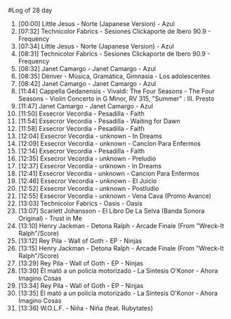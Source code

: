 #Log of 28 day

1. [00:00] Little Jesus - Norte (Japanese Version) - Azul
1. [07:32] Technicolor Fabrics - Sesiones Clickaporte de Ibero 90.9 - Frequency
1. [07:34] Little Jesus - Norte (Japanese Version) - Azul
1. [08:31] Technicolor Fabrics - Sesiones Clickaporte de Ibero 90.9 - Frequency
1. [08:32] Janet Camargo - Janet Camargo - Azul
1. [08:35] Dënver - Música, Gramática, Gimnasia - Los adolescentes
1. [08:42] Janet Camargo - Janet Camargo - Azul
1. [11:44] Cappella Gedanensis - Vivaldi: The Four Seasons - The Four Seasons - Violin Concerto in G Minor, RV 315, "Summer" : III. Presto
1. [11:47] Janet Camargo - Janet Camargo - Azul
1. [11:50] Exsecror Vecordia - Pesadilla - Faith
1. [11:54] Exsecror Vecordia - Pesadilla - Waiting for Dawn
1. [11:58] Exsecror Vecordia - Pesadilla - Faith
1. [12:04] Exsecror Vecordia - unknown - In Dreams
1. [12:09] Exsecror Vecordia - unknown - Cancion Para Enfermos
1. [12:14] Exsecror Vecordia - Pesadilla - Faith
1. [12:35] Exsecror Vecordia - unknown - Preludio
1. [12:37] Exsecror Vecordia - unknown - In Dreams
1. [12:41] Exsecror Vecordia - unknown - Cancion Para Enfermos
1. [12:46] Exsecror Vecordia - unknown - El Juicio
1. [12:52] Exsecror Vecordia - unknown - Postludio
1. [12:55] Exsecror Vecordia - unknown - Vena Cava (Promo Avance)
1. [13:03] Technicolor Fabrics - Oasis - Oasis
1. [13:07] Scarlett Johansson - El Libro De La Selva (Banda Sonora Original) - Trust in Me
1. [13:10] Henry Jackman - Detona Ralph - Arcade Finale (From "Wreck-It Ralph"/Score)
1. [13:12] Rey Pila - Wall of Goth - EP - Ninjas
1. [13:15] Henry Jackman - Detona Ralph - Arcade Finale (From "Wreck-It Ralph"/Score)
1. [13:29] Rey Pila - Wall of Goth - EP - Ninjas
1. [13:30] Él mató a un policía motorizado - La Sintesis O'Konor - Ahora Imagino Cosas
1. [13:34] Rey Pila - Wall of Goth - EP - Ninjas
1. [13:35] Él mató a un policía motorizado - La Sintesis O'Konor - Ahora Imagino Cosas
1. [13:36] W.O.L.F. - Niña - Niña (feat. Rubytates)
